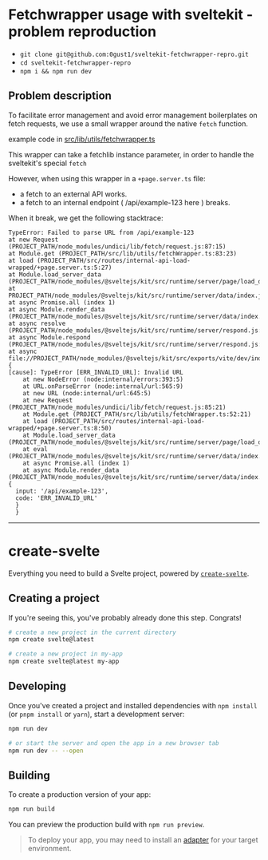 # Fetchwrapper usage with sveltekit - problem reproduction

- `git clone git@github.com:0gust1/sveltekit-fetchwrapper-repro.git`
- `cd sveltekit-fetchwrapper-repro`
- `npm i && npm run dev`

## Problem description

To facilitate error management and avoid error management boilerplates on fetch requests, we use a small wrapper around the native `fetch` function.

example code in [src/lib/utils/fetchwrapper.ts](src/lib/utils/fetchwrapper.ts)

This wrapper can take a fetchlib instance parameter, in order to handle the sveltekit's special `fetch`

However, when using this wrapper in a `+page.server.ts` file:

- a fetch to an external API works.
- a fetch to an internal endpoint ( /api/example-123 here ) breaks.

When it break, we get the following stacktrace:
```
TypeError: Failed to parse URL from /api/example-123
at new Request (PROJECT_PATH/node_modules/undici/lib/fetch/request.js:87:15)
at Module.get (PROJECT_PATH/src/lib/utils/fetchWrapper.ts:83:23)
at load (PROJECT_PATH/src/routes/internal-api-load-wrapped/+page.server.ts:5:27)
at Module.load_server_data (PROJECT_PATH/node_modules/@sveltejs/kit/src/runtime/server/page/load_data.js:51:41)
at PROJECT_PATH/node_modules/@sveltejs/kit/src/runtime/server/data/index.js:62:13
at async Promise.all (index 1)
at async Module.render_data (PROJECT_PATH/node_modules/@sveltejs/kit/src/runtime/server/data/index.js:100:17)
at async resolve (PROJECT_PATH/node_modules/@sveltejs/kit/src/runtime/server/respond.js:394:17)
at async Module.respond (PROJECT_PATH/node_modules/@sveltejs/kit/src/runtime/server/respond.js:274:20)
at async file://PROJECT_PATH/node_modules/@sveltejs/kit/src/exports/vite/dev/index.js:510:22  {
[cause]: TypeError [ERR_INVALID_URL]: Invalid URL
    at new NodeError (node:internal/errors:393:5)
    at URL.onParseError (node:internal/url:565:9)
    at new URL (node:internal/url:645:5)
    at new Request (PROJECT_PATH/node_modules/undici/lib/fetch/request.js:85:21)
    at Module.get (PROJECT_PATH/src/lib/utils/fetchWrapper.ts:52:21)
    at load (PROJECT_PATH/src/routes/internal-api-load-wrapped/+page.server.ts:8:50)
    at Module.load_server_data (PROJECT_PATH/node_modules/@sveltejs/kit/src/runtime/server/page/load_data.js:57:41)
    at eval (PROJECT_PATH/node_modules/@sveltejs/kit/src/runtime/server/data/index.js:73:35)
    at async Promise.all (index 1)
    at async Module.render_data (PROJECT_PATH/node_modules/@sveltejs/kit/src/runtime/server/data/index.js:111:17)  {
  input: '/api/example-123',
  code: 'ERR_INVALID_URL'
  }
  }
```

----

# create-svelte

Everything you need to build a Svelte project, powered by [`create-svelte`](https://github.com/sveltejs/kit/tree/master/packages/create-svelte).

## Creating a project

If you're seeing this, you've probably already done this step. Congrats!

```bash
# create a new project in the current directory
npm create svelte@latest

# create a new project in my-app
npm create svelte@latest my-app
```

## Developing

Once you've created a project and installed dependencies with `npm install` (or `pnpm install` or `yarn`), start a development server:

```bash
npm run dev

# or start the server and open the app in a new browser tab
npm run dev -- --open
```

## Building

To create a production version of your app:

```bash
npm run build
```

You can preview the production build with `npm run preview`.

> To deploy your app, you may need to install an [adapter](https://kit.svelte.dev/docs/adapters) for your target environment.
